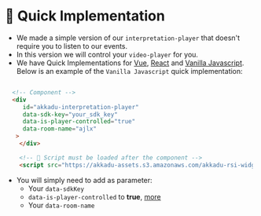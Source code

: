 # 🚀 Quick Implementation

* We made a simple version of our `interpretation-player` that doesn't require you to listen to our events.
* In this version we will control your `video-player` for you.
* We have Quick Implementations for <a href="https://rsi-docs.akkadu.com/getting-started/vue.html#%F0%9F%9A%80-quick-implementation">Vue</a>, <a href="https://rsi-docs.akkadu.com/getting-started/react.html#%F0%9F%9A%80-quick-implementation">React</a> and <a href="https://rsi-docs.akkadu.com/getting-started/vanilla-js.html#%F0%9F%9A%80-quick-implementation">Vanilla Javascript</a>. Below is an example of the `Vanilla Javascript` quick implementation:


```html

  <!-- Component -->
  <div 
     id="akkadu-interpretation-player" 
     data-sdk-key="your_sdk_key" 
     data-is-player-controlled="true"
     data-room-name="ajlx"
   >
    </div> 

    <!-- 🚨 Script must be loaded after the component -->
    <script src="https://akkadu-assets.s3.amazonaws.com/akkadu-rsi-widget/rsi-vanilla/1.0.7/index.min.js" ></script>


```

* You will simply need to add as parameter:
  * Your `data-sdkKey`
  * `data-is-player-controlled` to **true**, [more](/interpretation-player/props.html)
  * Your `data-room-name` 

